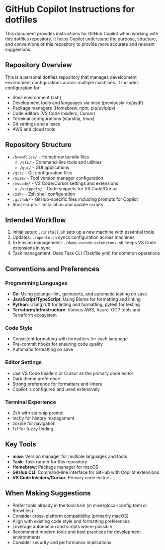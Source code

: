 # GitHub Copilot Instructions for dotfiles

This document provides instructions for GitHub Copilot when working with this dotfiles repository. It helps Copilot understand the purpose, structure, and conventions of this repository to provide more accurate and relevant suggestions.

## Repository Overview

This is a personal dotfiles repository that manages development environment configurations across multiple machines. It includes configuration for:

- Shell environment (zsh)
- Development tools and languages via mise (previously rtx/asdf)
- Package managers (Homebrew, npm, pip/uv/pipx)
- Code editors (VS Code Insiders, Cursor)
- Terminal configurations (starship, tmux)
- Git settings and aliases
- AWS and cloud tools

## Repository Structure

- `/brewfiles/` - Homebrew bundle files
  - `/cli/` - Command-line tools and utilities
  - `/gui/` - GUI applications
- `/git/` - Git configuration files
- `/mise/` - Tool version manager configuration
- `/vscode/` - VS Code/Cursor settings and extensions
  - `/snippets/` - Code snippets for VS Code/Cursor
- `/zsh/` - Zsh shell configuration
- `.github/` - GitHub-specific files including prompts for Copilot
- Root scripts - Installation and update scripts

## Intended Workflow

1. Initial setup: `./install.sh` sets up a new machine with essential tools
2. Updates: `./update.sh` syncs configuration across machines
3. Extension management: `./dump-vscode-extensions.sh` keeps VS Code extensions in sync
4. Task management: Uses Task CLI (Taskfile.yml) for common operations

## Conventions and Preferences

### Programming Languages

- **Go**: Using golangci-lint, goimports, and automatic testing on save
- **JavaScript/TypeScript**: Using Biome for formatting and linting
- **Python**: Using ruff for linting and formatting, pytest for testing
- **Terraform/Infrastructure**: Various AWS, Azure, GCP tools and Terraform ecosystem

### Code Style

- Consistent formatting with formatters for each language
- Pre-commit hooks for ensuring code quality
- Automatic formatting on save

### Editor Settings

- Use VS Code Insiders or Cursor as the primary code editor
- Dark theme preference
- Strong preference for formatters and linters
- Copilot is configured and used extensively

### Terminal Experience

- Zsh with starship prompt
- mcfly for history management
- zoxide for navigation
- fzf for fuzzy finding

## Key Tools

- **mise**: Version manager for multiple languages and tools
- **Task**: Task runner for this repository
- **Homebrew**: Package manager for macOS
- **GitHub CLI**: Command-line interface for GitHub with Copilot extensions
- **VS Code Insiders/Cursor**: Primary code editors

## When Making Suggestions

- Prefer tools already in the toolchain (in mise/glocal-config.toml or Brewfiles)
- Consider cross-platform compatibility (primarily macOS)
- Align with existing code style and formatting preferences
- Leverage automation and scripts where possible
- Recommend modern tools and best practices for development environments
- Consider security and performance implications
